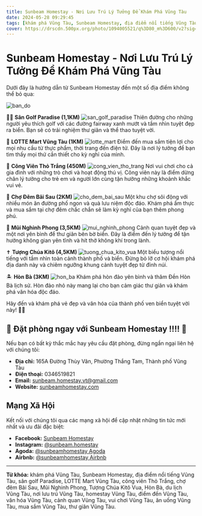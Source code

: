 ```yaml
---
title: Sunbeam Homestay - Nơi Lưu Trú Lý Tưởng Để Khám Phá Vũng Tàu
date: 2024-05-28 09:29:45
tags: [khám phá Vũng Tàu, Sunbeam Homestay, địa điểm nổi tiếng Vũng Tàu, sân golf Paradise, LOTTE Mart Vũng Tàu, công viên Thỏ Trắng, chợ đêm Bãi Sau, Mũi Nghinh Phong, Tượng Chúa Kitô Vua, Hòn Bà, du lịch Vũng Tàu, nơi lưu trú Vũng Tàu, homestay Vũng Tàu, điểm đến Vũng Tàu, văn hóa Vũng Tàu, cảnh quan Vũng Tàu, vui chơi Vũng Tàu, ăn uống Vũng Tàu, mua sắm Vũng Tàu, thư giãn Vũng Tàu.]
cover: https://drscdn.500px.org/photo/1094005521/q%3D80_m%3D600/v2?sig=67fab24fc80e5bad0d3ffa49704a7fae5c50c5209a8a853de10d9b89f0ca1839
---
```


# Sunbeam Homestay - Nơi Lưu Trú Lý Tưởng Để Khám Phá Vũng Tàu

Dưới đây là hướng dẫn từ Sunbeam Homestay đến một số địa điểm không thể bỏ qua:

![ban_do](https://drscdn.500px.org/photo/1094005521/q%3D80_m%3D600/v2?sig=67fab24fc80e5bad0d3ffa49704a7fae5c50c5209a8a853de10d9b89f0ca1839 "Bản đồ điểm du lịch Vũng Tàu")

🏌️‍♂️ **Sân Golf Paradise (1,1KM)**
![san_golf_paradise](https://golfparadise.com.vn/wp-content/uploads/2023/05/background-trang-chu-1-compressed.jpg "Sân Golf Paradise")
Thiên đường cho những người yêu thích golf với các đường fairway xanh mướt và tầm nhìn tuyệt đẹp ra biển. Bạn sẽ có trải nghiệm thư giãn và thể thao tuyệt vời.

🛒 **LOTTE Mart Vũng Tàu (1KM)**
![lotte_mart](https://displaysolution.vn/Image/Picture/man-hinh-ghep/Si%C3%AAu%20th%E1%BB%8B%20LOTTE%20Mart%20V%C5%A9ng%20T%C3%A0u.jpg "LOTTE Mart Vũng Tàu")
Điểm đến mua sắm tiện lợi cho mọi nhu cầu từ thực phẩm, thời trang đến điện tử. Đây là nơi lý tưởng để bạn tìm thấy mọi thứ cần thiết cho kỳ nghỉ của mình.

🎡 **Công Viên Thỏ Trắng (450M)**
![cong_vien_tho_trang](https://vanhoadoisong.vn/wp-content/uploads/2022/10/cong-vien-tho-trang-dia-chi-gia-ve-tro-choi-moi-nhat-thumbnail-1280x720.jpg "Công Viên Thỏ Trắng")
Nơi vui chơi cho cả gia đình với những trò chơi và hoạt động thú vị. Công viên này là điểm dừng chân lý tưởng cho trẻ em và người lớn cùng tận hưởng những khoảnh khắc vui vẻ.

🌅 **Chợ Đêm Bãi Sau (2KM)**
![cho_dem_bai_sau](https://mia.vn/media/uploads/blog-du-lich/trai-nghiem-khu-cho-dem-bai-chay-voi-nhieu-hoat-dong-vo-cung-hap-dan-01-1642005137.jpg "Chợ Đêm Bãi Sau")
Một khu chợ sôi động với nhiều món ăn đường phố ngon và quà lưu niệm độc đáo. Khám phá ẩm thực và mua sắm tại chợ đêm chắc chắn sẽ làm kỳ nghỉ của bạn thêm phong phú.

🌊 **Mũi Nghinh Phong (3,5KM)**
![mui_nghinh_phong](https://vielimousine.com/wp-content/uploads/2023/07/mui-nghinh-phong.jpg "Mũi Nghinh Phong")
Cảnh quan tuyệt đẹp và một nơi yên bình để thư giãn bên bờ biển. Đây là điểm đến lý tưởng để tận hưởng không gian yên tĩnh và hít thở không khí trong lành.

✝️ **Tượng Chúa Kitô (4,5KM)**
![tuong_chua_kito_vua](https://ittpa.baria-vungtau.gov.vn/portal/editor/images/Anh%20tin%20du%20lich/fggfs1234567ssssssffdsgdgsggasg.jpg "Tượng Chúa Kitô")
Một biểu tượng nổi tiếng với tầm nhìn toàn cảnh thành phố và biển. Đừng bỏ lỡ cơ hội khám phá địa danh này và chiêm ngưỡng khung cảnh tuyệt đẹp từ đỉnh núi.

🏝️ **Hòn Bà (3KM)**
![hon_ba](https://mia.vn/media/uploads/blog-du-lich/hon-ba-vung-tau-kham-pha-con-duong-bi-an-giua-bien-ky-thu-02-1634031262.jpg "Hòn Bà")
Khám phá hòn đảo yên bình và thăm Đền Hòn Bà lịch sử. Hòn đảo nhỏ này mang lại cho bạn cảm giác thư giãn và khám phá văn hóa độc đáo.

Hãy đến và khám phá vẻ đẹp và văn hóa của thành phố ven biển tuyệt vời này! 🌴🌺

## 🌊 Đặt phòng ngay với Sunbeam Homestay !!!! 🌊

Nếu bạn có bất kỳ thắc mắc hay yêu cầu đặt phòng, đừng ngần ngại liên hệ với chúng tôi:

- **Địa chỉ:** 165A Đường Thùy Vân, Phường Thắng Tam, Thành phố Vũng Tàu
- **Điện thoại:** 0346519821
- **Email:** sunbeam.homestay.vt@gmail.com
- **Website:** [sunbeamhomestay.com](http://sunbeamhomestay.com)

## Mạng Xã Hội

Kết nối với chúng tôi qua các mạng xã hội để cập nhật những tin tức mới nhất và ưu đãi đặc biệt:

- **Facebook:** [Sunbeam Homestay](http://www.facebook.com/sunbeamhomestay)
- **Instagram:** [@sunbeam.homestay](https://www.instagram.com/sunbeam.homestay)
- **Agoda:** [@sunbeamhomestay Agoda](https://www.agoda.com/vi-vn/seaview-50m-from-beach-2-bedrooms-bluesea/hotel/vung-tau-vn.html?ds=kJ0zn2gFOIAcm%2FzB)
- **Airbnb:** [@sunbeamhomestay Airbnb](https://airbnb.com/h/sunbeam-homestay)

---

**Từ khóa:** khám phá Vũng Tàu, Sunbeam Homestay, địa điểm nổi tiếng Vũng Tàu, sân golf Paradise, LOTTE Mart Vũng Tàu, công viên Thỏ Trắng, chợ đêm Bãi Sau, Mũi Nghinh Phong, Tượng Chúa Kitô Vua, Hòn Bà, du lịch Vũng Tàu, nơi lưu trú Vũng Tàu, homestay Vũng Tàu, điểm đến Vũng Tàu, văn hóa Vũng Tàu, cảnh quan Vũng Tàu, vui chơi Vũng Tàu, ăn uống Vũng Tàu, mua sắm Vũng Tàu, thư giãn Vũng Tàu.

